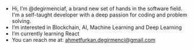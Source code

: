 - Hi, I’m @degirmenciaf, a brand new set of hands in the software field. I'm a self-taught developer with a deep passion for coding and problem solving.
- I’m interested in Blockchain, AI, Machine Learning and Deep Learning 
- I’m currently learning React
- You can reach me at: ahmetfurkan.degirmenci@gmail.com
<!---
algomaestre/algomaestre is a ✨ special ✨ repository because its `README.md` (this file) appears on your GitHub profile.
You can click the Preview link to take a look at your changes.
--->
